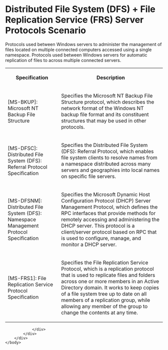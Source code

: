 <html dir="LTR" xmlns:mshelp="http://msdn.microsoft.com/mshelp" xmlns:ddue="http://ddue.schemas.microsoft.com/authoring/2003/5" xmlns:xlink="http://www.w3.org/1999/xlink" xmlns:tool="http://www.microsoft.com/tooltip">
    <head>
        <meta http-equiv="Content-Type" content="text/html; CHARSET=utf-8"></meta>
        <meta name="save" content="history"></meta>
        <title>Distributed File System (DFS) + File Replication Service (FRS) Server Protocols Scenario</title>
        <xml>
            <mshelp:toctitle title="Distributed File System (DFS) + File Replication Service (FRS) Server Protocols Scenario"></mshelp:toctitle>
            <mshelp:rltitle title="Distributed File System (DFS) + File Replication Service (FRS) Server Protocols Scenario"></mshelp:rltitle>
            <mshelp:keyword index="A" term="a530a1e5-3c31-45fc-a0e5-543879509381"></mshelp:keyword>
            <mshelp:attr name="DCSext.ContentType" value="open specification"></mshelp:attr>
            <mshelp:attr name="AssetID" value="a530a1e5-3c31-45fc-a0e5-543879509381"></mshelp:attr>
            <mshelp:attr name="TopicType" value="kbRef"></mshelp:attr>
            <mshelp:attr name="DCSext.Title" value="Distributed File System (DFS) + File Replication Service (FRS) Server Protocols Scenario" />
        </xml>
    </head>
    <body>
        <div id="header">
            <h1 class="heading">Distributed File System (DFS) + File Replication Service (FRS) Server Protocols Scenario</h1>
        </div>
        <div id="mainSection">
            <div id="mainBody">
                <div id="allHistory" class="saveHistory"></div>
                <div id="sectionSection0" class="section" name="collapseableSection">
                    

<p>Protocols used between Windows servers to administer the management
of files located on multiple connected computers accessed using a single
namespace. Protocols used between Windows servers for automatic replication of
files to across multiple connected servers.</p>

<p> </p>

<table>
 <tr>
  <th>
  <p><b>Specification</b></p>
  </th>
  <th>
  <p><b>Description</b></p>
  </th>
 </tr>
 <tr>
  <td>
  <p>[MS-BKUP]: Microsoft NT Backup File Structure</p>
  </td>
  <td>
  <p>Specifies the Microsoft NT Backup File Structure
  protocol, which describes the network format of the Windows NT backup file
  format and its constituent structures that may be used in other protocols.</p>
  </td>
 </tr>
 <tr>
  <td>
  <p>[MS-DFSC]: Distributed File System (DFS): Referral
  Protocol Specification</p>
  </td>
  <td>
  <p>Specifies the Distributed File System (DFS):
  Referral Protocol, which enables file system clients to resolve names from a
  namespace distributed across many servers and geographies into local names on
  specific file servers.</p>
  </td>
 </tr>
 <tr>
  <td>
  <p>[MS-DFSNM]: Distributed File System (DFS): Namespace
  Management Protocol Specification</p>
  </td>
  <td>
  <p>Specifies the Microsoft Dynamic Host Configuration
  Protocol (DHCP) Server Management Protocol, which defines the RPC interfaces
  that provide methods for remotely accessing and administering the DHCP
  server. This protocol is a client/server protocol based on RPC that is used
  to configure, manage, and monitor a DHCP server.</p>
  </td>
 </tr>
 <tr>
  <td>
  <p>[MS-FRS1]: File Replication Service Protocol
  Specification</p>
  </td>
  <td>
  <p>Specifies the File Replication Service Protocol,
  which is a replication protocol that is used to replicate files and folders
  across one or more members in an Active Directory domain. It works to keep
  copies of a file system tree up to date on all members of a replication
  group, while allowing any member of the group to change the contents at any
  time.</p>
  </td>
 </tr>
</table>

<p> </p>


                </div>
            </div>
        </div>
    </body>
</html>